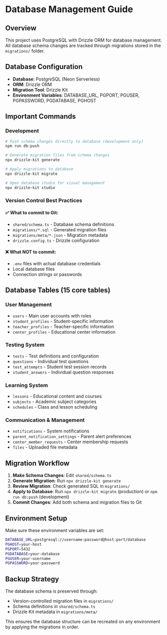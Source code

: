 # Database Management Guide

## Overview
This project uses PostgreSQL with Drizzle ORM for database management. All database schema changes are tracked through migrations stored in the `migrations/` folder.

## Database Configuration
- **Database**: PostgreSQL (Neon Serverless)
- **ORM**: Drizzle ORM
- **Migration Tool**: Drizzle Kit
- **Environment Variables**: DATABASE_URL, PGPORT, PGUSER, PGPASSWORD, PGDATABASE, PGHOST

## Important Commands

### Development
```bash
# Push schema changes directly to database (development only)
npm run db:push

# Generate migration files from schema changes
npx drizzle-kit generate

# Apply migrations to database
npx drizzle-kit migrate

# Open database studio for visual management
npx drizzle-kit studio
```

### Version Control Best Practices

#### ✅ What to commit to Git:
- `shared/schema.ts` - Database schema definitions
- `migrations/*.sql` - Generated migration files
- `migrations/meta/*.json` - Migration metadata
- `drizzle.config.ts` - Drizzle configuration

#### ❌ What NOT to commit:
- `.env` files with actual database credentials
- Local database files
- Connection strings or passwords

## Database Tables (15 core tables)

### User Management
- `users` - Main user accounts with roles
- `student_profiles` - Student-specific information
- `teacher_profiles` - Teacher-specific information  
- `center_profiles` - Educational center information

### Testing System
- `tests` - Test definitions and configuration
- `questions` - Individual test questions
- `test_attempts` - Student test session records
- `student_answers` - Individual question responses

### Learning System
- `lessons` - Educational content and courses
- `subjects` - Academic subject categories
- `schedules` - Class and lesson scheduling

### Communication & Management
- `notifications` - System notifications
- `parent_notification_settings` - Parent alert preferences
- `center_member_requests` - Center membership requests
- `files` - Uploaded file metadata

## Migration Workflow

1. **Make Schema Changes**: Edit `shared/schema.ts`
2. **Generate Migration**: Run `npx drizzle-kit generate`
3. **Review Migration**: Check generated SQL in `migrations/`
4. **Apply to Database**: Run `npx drizzle-kit migrate` (production) or `npm run db:push` (development)
5. **Commit Changes**: Add both schema and migration files to Git

## Environment Setup

Make sure these environment variables are set:
```bash
DATABASE_URL=postgresql://username:password@host:port/database
PGHOST=your-host
PGPORT=5432
PGDATABASE=your-database
PGUSER=your-username
PGPASSWORD=your-password
```

## Backup Strategy

The database schema is preserved through:
- Version-controlled migration files in `migrations/`
- Schema definitions in `shared/schema.ts`
- Drizzle Kit metadata in `migrations/meta/`

This ensures the database structure can be recreated on any environment by applying the migrations in order.
